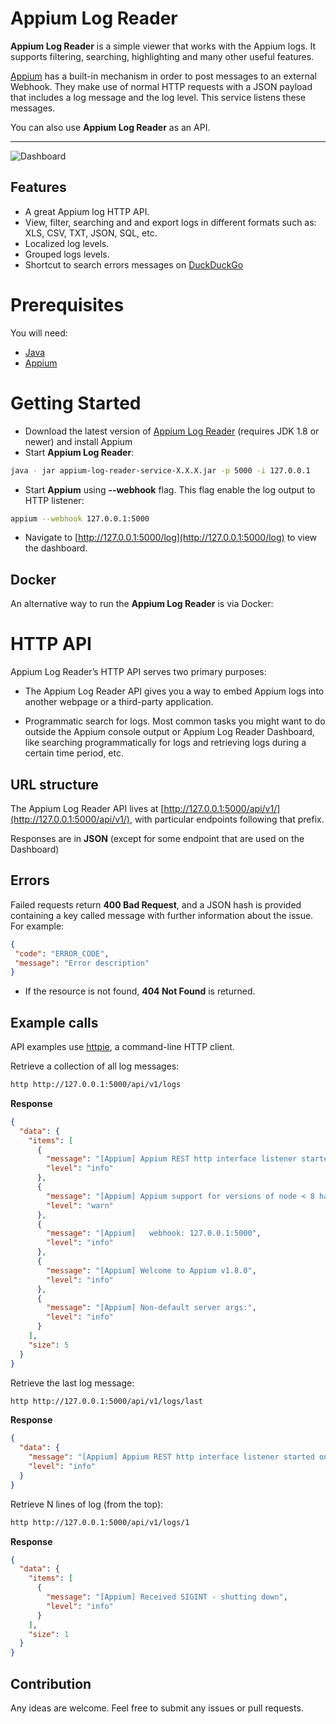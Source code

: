 # Appium Log Reader
**Appium Log Reader** is a simple viewer that works with the Appium logs. It supports filtering, searching, highlighting and many other useful features. 

[Appium](http://appium.io) has a built-in mechanism in order to post messages to an external Webhook. They make use of normal HTTP requests with a JSON payload that includes a log message and the log level. This service listens these messages.

You can also use **Appium Log Reader** as an API.


---

![Dashboard](https://raw.githubusercontent.com/mobileboxlab/appium-log-reader/master/docs/screen.png)

## Features

  - A great Appium log HTTP API.
  - View, filter, searching and and export logs in different formats such as: XLS, CSV, TXT, JSON, SQL, etc.
  - Localized log levels.
  - Grouped logs levels.
  - Shortcut to search errors messages on [DuckDuckGo](https://duckduckgo.com)

# Prerequisites

You will need:
* [Java](https://www.java.com)
* [Appium](http://appium.io)

# Getting Started

* Download the latest version of [Appium Log Reader]() (requires JDK 1.8 or newer) and install Appium
* Start **Appium Log Reader**:

```bash
java - jar appium-log-reader-service-X.X.X.jar -p 5000 -i 127.0.0.1
```

* Start **Appium** using **--webhook** flag. This flag enable the log output to HTTP listener:

```bash
appium --webhook 127.0.0.1:5000 
```

* Navigate to [http://127.0.0.1:5000/log](http://127.0.0.1:5000/log) to view the dashboard.

## Docker
An alternative way to run the **Appium Log Reader** is via Docker:


# HTTP API

Appium Log Reader’s HTTP API serves two primary purposes:

* The Appium Log Reader API gives you a way to embed Appium logs into another webpage or a third-party application.

* Programmatic search for logs. Most common tasks you might want to do outside the Appium console output or Appium Log Reader Dashboard, like searching programmatically for logs and retrieving logs during a certain time period, etc.

## URL structure

The Appium Log Reader API lives at [http://127.0.0.1:5000/api/v1/](http://127.0.0.1:5000/api/v1/), with particular endpoints following that prefix.

Responses are in **JSON** (except for some endpoint that are used on the Dashboard)

## Errors

Failed requests return **400 Bad Request**, and a JSON hash is provided containing a key called message with further information about the issue. For example:

```json
{
 "code": "ERROR_CODE",
 "message": "Error description"
}
```

* If the resource is not found, **404 Not Found** is returned. 

## Example calls

API examples use [httpie](https://httpie.org), a command-line HTTP client.

Retrieve a collection of all log messages:

```bash
http http://127.0.0.1:5000/api/v1/logs
```
**Response**

```json
{
  "data": {
    "items": [
      {
        "message": "[Appium] Appium REST http interface listener started on 0.0.0.0:4723",
        "level": "info"
      },
      {
        "message": "[Appium] Appium support for versions of node < 8 has been deprecated and will be removed in a future version. Please upgrade!",
        "level": "warn"
      },
      {
        "message": "[Appium]   webhook: 127.0.0.1:5000",
        "level": "info"
      },
      {
        "message": "[Appium] Welcome to Appium v1.8.0",
        "level": "info"
      },
      {
        "message": "[Appium] Non-default server args:",
        "level": "info"
      }
    ],
    "size": 5
  }
}
```

Retrieve the last log message:

```bash
http http://127.0.0.1:5000/api/v1/logs/last
```

**Response**

```json
{
  "data": {
    "message": "[Appium] Appium REST http interface listener started on 0.0.0.0:4723",
    "level": "info"
  }
}
```

 Retrieve N lines of log (from the top):

```bash
http http://127.0.0.1:5000/api/v1/logs/1
```

**Response**

```json
{
  "data": {
    "items": [
      {
        "message": "[Appium] Received SIGINT - shutting down",
        "level": "info"
      }
    ],
    "size": 1
  }
}
```

## Contribution

Any ideas are welcome. Feel free to submit any issues or pull requests.
